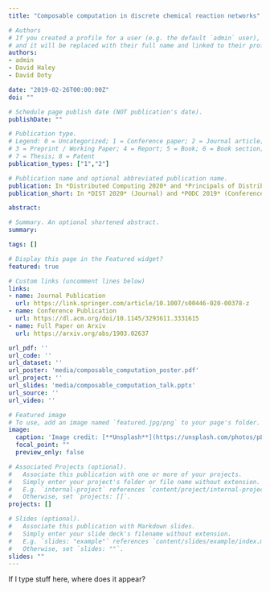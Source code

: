 ```yaml
---
title: "Composable computation in discrete chemical reaction networks"

# Authors
# If you created a profile for a user (e.g. the default `admin` user), write the username (folder name) here 
# and it will be replaced with their full name and linked to their profile.
authors:
- admin
- David Haley
- David Doty

date: "2019-02-26T00:00:00Z"
doi: ""

# Schedule page publish date (NOT publication's date).
publishDate: ""

# Publication type.
# Legend: 0 = Uncategorized; 1 = Conference paper; 2 = Journal article;
# 3 = Preprint / Working Paper; 4 = Report; 5 = Book; 6 = Book section;
# 7 = Thesis; 8 = Patent
publication_types: ["1","2"]

# Publication name and optional abbreviated publication name.
publication: In *Distributed Computing 2020* and *Principals of Distributed Computing 2019*
publication_short: In *DIST 2020* (Journal) and *PODC 2019* (Conference)

abstract: 

# Summary. An optional shortened abstract.
summary: 

tags: []

# Display this page in the Featured widget?
featured: true

# Custom links (uncomment lines below)
links:
- name: Journal Publication
  url: https://link.springer.com/article/10.1007/s00446-020-00378-z
- name: Conference Publication
  url: https://dl.acm.org/doi/10.1145/3293611.3331615
- name: Full Paper on Arxiv
  url: https://arxiv.org/abs/1903.02637

url_pdf: ''
url_code: ''
url_dataset: ''
url_poster: 'media/composable_computation_poster.pdf'
url_project: ''
url_slides: 'media/composable_computation_talk.pptx'
url_source: ''
url_video: ''

# Featured image
# To use, add an image named `featured.jpg/png` to your page's folder. 
image:
  caption: 'Image credit: [**Unsplash**](https://unsplash.com/photos/pLCdAaMFLTE)'
  focal_point: ""
  preview_only: false

# Associated Projects (optional).
#   Associate this publication with one or more of your projects.
#   Simply enter your project's folder or file name without extension.
#   E.g. `internal-project` references `content/project/internal-project/index.md`.
#   Otherwise, set `projects: []`.
projects: []

# Slides (optional).
#   Associate this publication with Markdown slides.
#   Simply enter your slide deck's filename without extension.
#   E.g. `slides: "example"` references `content/slides/example/index.md`.
#   Otherwise, set `slides: ""`.
slides: ""
---
```

If I type stuff here, where does it appear?
